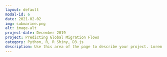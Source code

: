 ```yaml
---
layout: default
modal-id: 6
date: 2021-02-02
img: submarine.png
alt: image-alt
project-date: December 2019
project: Predicting Global Migration Flows
category: Python, R, R Shiny, D3.js
description: Use this area of the page to describe your project. Lorem ipsum dolor sit amet, consectetur adipisicing elit. Mollitia neque assumenda ipsam nihil, molestias magnam, recusandae quos quis inventore quisquam velit asperiores, vitae? Reprehenderit soluta, eos quod consequuntur itaque. Nam.
---
```

